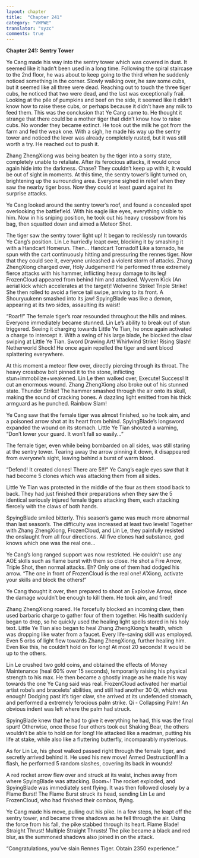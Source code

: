 ```yaml
---
layout: chapter
title:  "Chapter 241"
category: "VWPWE"
translator: "syzc"
comments: true
---
```


**Chapter 241: Sentry Tower**

Ye Cang made his way into the sentry tower which was covered in dust. It seemed like it hadn’t been used in a long time. Following the spiral staircase to the 2nd floor, he was about to keep going to the third when he suddenly noticed something in the corner. Slowly walking over, he saw some cubs, but it seemed like all three were dead. Reaching out to touch the three tiger cubs, he noticed that two were dead, and the last was exceptionally frail. Looking at the pile of pumpkins and beef on the side, it seemed like it didn’t know how to raise these cubs, or perhaps because it didn’t have any milk to feed them. This was the conclusion that Ye Cang came to. He thought it strange that there could be a mother tiger that didn’t know how to raise cubs. No wonder they became extinct. He took out the milk he got from the farm and fed the weak one. With a sigh, he made his way up the sentry tower and noticed the lever was already completely rusted, but it was still worth a try. He reached out to push it.

Zhang ZhengXiong was being beaten by the tiger into a sorry state, completely unable to retaliate. After its ferocious attacks, it would once again hide into the darkness. Chase? They couldn’t keep up with it, it would be out of sight in moments. At this time, the sentry tower’s light turned on, brightening up the surrounding area. Everyone sighed in relief when they saw the nearby tiger boss. Now they could at least guard against its surprise attacks. 

Ye Cang looked around the sentry tower’s roof, and found a concealed spot overlooking the battlefield. With his eagle like eyes, everything visible to him. Now in his sniping position, he took out his heavy crossbow from his bag, then squatted down and aimed a Meteor Shot.

The tiger saw the sentry tower light up! It began to recklessly run towards Ye Cang’s position. Lin Le hurriedly leapt over, blocking it by smashing it with a Handcart Homerun. Then… Handcart Tornado!! Like a tornado, he spun with the cart continuously hitting and pressuring the rennes tiger. Now that they could see it, everyone unleashed a violent storm of attacks. Zhang ZhengXiong charged over, Holy Judgement! He performed three extremely fierce attacks with his hammer, inflicting heavy damage to its leg! FrozenCloud appeared from behind him and attacked. Wyvern Kick (An aerial kick which accelerates at the target)! Wolverine Strike! Triple Strike! She then rolled to avoid a fierce tail swipe, arriving to its front. A Shouryuukenn smashed into its jaw! SpyingBlade was like a demon, appearing at its two sides, assaulting its waist!

“Roar!!” The female tiger’s roar resounded throughout the hills and mines. Everyone immediately became stunned. Lin Le’s ability to break out of stun triggered. Seeing it charging towards Little Ye Tian, he once again activated a charge to intercept it. With a swing of his large blade, he blocked the claw swiping at Little Ye Tian. Sword Drawing Art! Whirlwind Strike! Rising Slash! Netherworld Shock! He once again repelled the tiger and sent blood splattering everywhere.

At this moment a meteor flew over, directly piercing through its throat. The heavy crossbow bolt pinned it to the stone, inflicting stun+immobilize+weakened. Lin Le then walked over, Execute! Success! It cut an enormous wound. Zhang ZhengXiong also broke out of his stunned state. Thunder Strike! The hammer smashed through the air onto its skull, making the sound of cracking bones. A dazzling light emitted from his thick armguard as he punched. Rainbow Slam!

Ye Cang saw that the female tiger was almost finished, so he took aim, and a poisoned arrow shot at its heart from behind. SpyingBlade’s longsword expanded the wound on its stomach. Little Ye Tian shouted a warning, “Don’t lower your guard. It won’t fall so easily...”

The female tiger, even while being bombarded on all sides, was still staring at the sentry tower. Tearing away the arrow pinning it down, it disappeared from everyone’s sight, leaving behind a burst of warm blood.

“Defend! It created clones! There are 5!!!” Ye Cang’s eagle eyes saw that it had become 5 clones which was attacking them from all sides.

Little Ye Tian was protected in the middle of the four as them stood back to back. They had just finished their preparations when they saw the 5 identical seriously injured female tigers attacking them, each attacking fiercely with the claws of both hands.

SpyingBlade smiled bitterly. This season’s game was much more abnormal than last season’s. The difficulty was increased at least two levels! Together with Zhang ZhengXiong, FrozenCloud, and Lin Le, they painfully resisted the onslaught from all four directions. All five clones had substance, god knows which one was the real one...

Ye Cang’s long ranged support was now restricted. He couldn’t use any AOE skills such as flame burst with them so close. He shot a Fire Arrow, Triple Shot, then normal attacks. Eh? Only one of them had dodged his arrow. “The one in front of FrozenCloud is the real one! A’Xiong, activate your skills and block the others!”

Ye Cang thought it over, then prepared to shoot an Explosive Arrow, since the damage wouldn’t be enough to kill them. He took aim, and fired!

Zhang ZhengXiong roared. He forcefully blocked an incoming claw, then used barbaric charge to gather four of them together. His health suddenly began to drop, so he quickly used the healing light spells stored in his holy text. Little Ye Tian also began to heal Zhang ZhengXiong’s health, which was dropping like water from a faucet. Every life-saving skill was employed. Even 5 orbs of light flew towards Zhang ZhengXiong, further healing him. Even like this, he couldn’t hold on for long! At most 20 seconds! It would be up to the others.

Lin Le crushed two gold coins, and obtained the effects of Money Maintenance (heal 60% over 15 seconds), temporarily raising his physical strength to his max. He then became a ghostly image as he made his way towards the one Ye Cang said was real. FrozenCloud activated her martial artist robe’s and bracelets’ abilities, and still had another 30 Qi, which was enough! Dodging past it’s tiger claw, she arrived at its undefended stomach, and performed a extremely ferocious palm strike. Qi - Collapsing Palm! An obvious indent was left where the palm had struck.

SpyingBlade knew that he had to give it everything he had, this was the final spurt! Otherwise, once those four others took out Shaking Bear, the others wouldn’t be able to hold on for long! He attacked like a madman, putting his life at stake, while also like a fluttering butterfly, incomparably mysterious.

As for Lin Le, his ghost walked passed right through the female tiger, and secretly arrived behind it. He used his new move! Armed Destruction!! In a flash, he performed 5 random slashes, covering its back in wounds!

A red rocket arrow flew over and struck at its waist, inches away from where SpyingBlade was attacking. Boom~! The rocket exploded, and SpyingBlade was immediately sent flying. It was then followed closely by a Flame Burst! The Flame Burst struck its head, sending Lin Le and FrozenCloud, who had finished their combos, flying.

Ye Cang made his move, pulling out his pike. In a few steps, he leapt off the sentry tower, and became three shadows as he fell through the air. Using the force from his fall, the pike stabbed through its heart. Flame Blade! Straight Thrust! Multiple Straight Thrusts! The pike became a black and red blur, as the summoned shadows also joined in on the attack. 

“Congratulations, you’ve slain Rennes Tiger. Obtain 2350 experience.”
